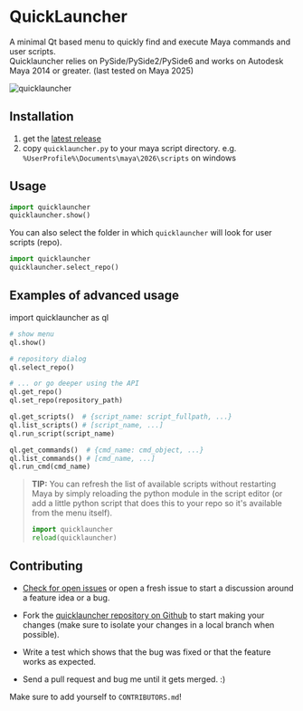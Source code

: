 QuickLauncher
=============

A minimal Qt based menu to quickly find and execute Maya commands and user scripts.  
Quicklauncher relies on PySide/PySide2/PySide6 and works on Autodesk Maya 2014 or greater. (last tested on Maya 2025)

![quicklauncher](https://cloud.githubusercontent.com/assets/2292742/20506707/8b19023c-b034-11e6-8598-a480924f8740.gif)


## Installation
1. get the [latest release](https://github.com/csaez/quicklauncher/releases) 
2. copy `quicklauncher.py` to your maya script directory. e.g. `%UserProfile%\Documents\maya\2026\scripts` on windows

## Usage

```python
import quicklauncher
quicklauncher.show()
```

You can also select the folder in which `quicklauncher` will look for user scripts (repo).

```python
import quicklauncher
quicklauncher.select_repo()
```



## Examples of advanced usage

import quicklauncher as ql

``` python
# show menu
ql.show()

# repository dialog
ql.select_repo()

# ... or go deeper using the API
ql.get_repo()
ql.set_repo(repository_path)

ql.get_scripts()  # {script_name: script_fullpath, ...}
ql.list_scripts() # [script_name, ...]
ql.run_script(script_name)

ql.get_commands()  # {cmd_name: cmd_object, ...}
ql.list_commands() # [cmd_name, ...]
ql.run_cmd(cmd_name)
```


> **TIP:** You can refresh the list of available scripts without restarting Maya by simply
> reloading the python module in the script editor (or add a little python script that does
> this to your repo so it's available from the menu itself).
>
> ```python
> import quicklauncher
> reload(quicklauncher)
> ```

## Contributing

- [Check for open issues](https://github.com/csaez/quicklauncher/issues) or open a fresh issue to
  start a discussion around a feature idea or a bug.

- Fork the [quicklauncher repository on Github](https://github.com/csaez/quicklauncher) to start
  making your changes (make sure to isolate your changes in a local branch when possible).

- Write a test which shows that the bug was fixed or that the feature works as expected.

- Send a pull request and bug me until it gets merged. :)


Make sure to add yourself to `CONTRIBUTORS.md`!
